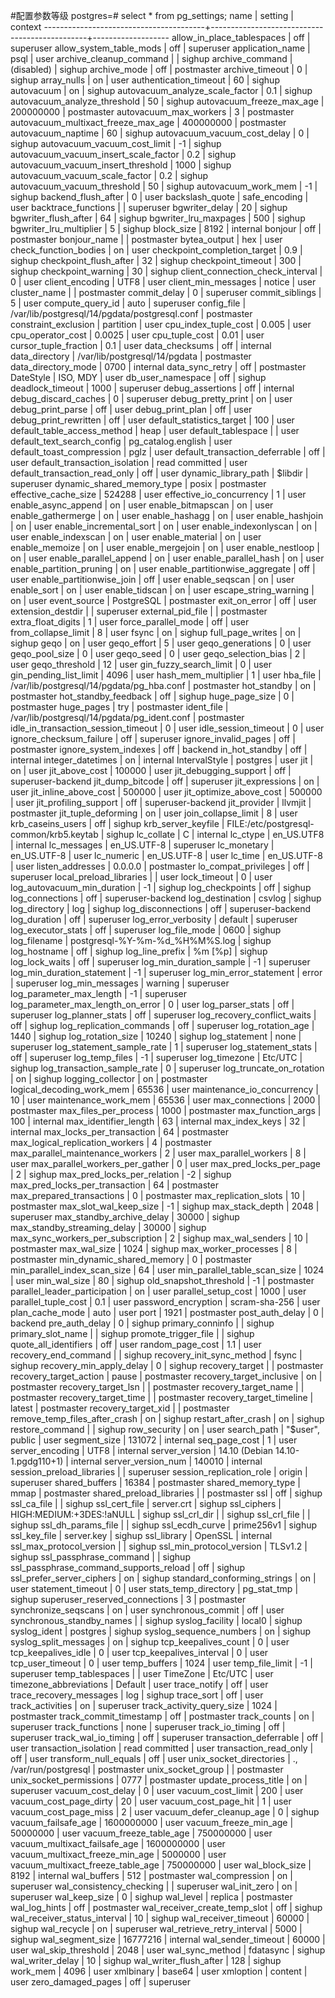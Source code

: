 #配置参数等级
postgres=# select * from pg_settings;
                  name                  |                    setting                    |      context
----------------------------------------+-----------------------------------------------+-------------------
 allow_in_place_tablespaces             | off                                           | superuser
 allow_system_table_mods                | off                                           | superuser
 application_name                       | psql                                          | user
 archive_cleanup_command                |                                               | sighup
 archive_command                        | (disabled)                                    | sighup
 archive_mode                           | off                                           | postmaster
 archive_timeout                        | 0                                             | sighup
 array_nulls                            | on                                            | user
 authentication_timeout                 | 60                                            | sighup
 autovacuum                             | on                                            | sighup
 autovacuum_analyze_scale_factor        | 0.1                                           | sighup
 autovacuum_analyze_threshold           | 50                                            | sighup
 autovacuum_freeze_max_age              | 200000000                                     | postmaster
 autovacuum_max_workers                 | 3                                             | postmaster
 autovacuum_multixact_freeze_max_age    | 400000000                                     | postmaster
 autovacuum_naptime                     | 60                                            | sighup
 autovacuum_vacuum_cost_delay           | 0                                             | sighup
 autovacuum_vacuum_cost_limit           | -1                                            | sighup
 autovacuum_vacuum_insert_scale_factor  | 0.2                                           | sighup
 autovacuum_vacuum_insert_threshold     | 1000                                          | sighup
 autovacuum_vacuum_scale_factor         | 0.2                                           | sighup
 autovacuum_vacuum_threshold            | 50                                            | sighup
 autovacuum_work_mem                    | -1                                            | sighup
 backend_flush_after                    | 0                                             | user
 backslash_quote                        | safe_encoding                                 | user
 backtrace_functions                    |                                               | superuser
 bgwriter_delay                         | 20                                            | sighup
 bgwriter_flush_after                   | 64                                            | sighup
 bgwriter_lru_maxpages                  | 500                                           | sighup
 bgwriter_lru_multiplier                | 5                                             | sighup
 block_size                             | 8192                                          | internal
 bonjour                                | off                                           | postmaster
 bonjour_name                           |                                               | postmaster
 bytea_output                           | hex                                           | user
 check_function_bodies                  | on                                            | user
 checkpoint_completion_target           | 0.9                                           | sighup
 checkpoint_flush_after                 | 32                                            | sighup
 checkpoint_timeout                     | 300                                           | sighup
 checkpoint_warning                     | 30                                            | sighup
 client_connection_check_interval       | 0                                             | user
 client_encoding                        | UTF8                                          | user
 client_min_messages                    | notice                                        | user
 cluster_name                           |                                               | postmaster
 commit_delay                           | 0                                             | superuser
 commit_siblings                        | 5                                             | user
 compute_query_id                       | auto                                          | superuser
 config_file                            | /var/lib/postgresql/14/pgdata/postgresql.conf | postmaster
 constraint_exclusion                   | partition                                     | user
 cpu_index_tuple_cost                   | 0.005                                         | user
 cpu_operator_cost                      | 0.0025                                        | user
 cpu_tuple_cost                         | 0.01                                          | user
 cursor_tuple_fraction                  | 0.1                                           | user
 data_checksums                         | off                                           | internal
 data_directory                         | /var/lib/postgresql/14/pgdata                 | postmaster
 data_directory_mode                    | 0700                                          | internal
 data_sync_retry                        | off                                           | postmaster
 DateStyle                              | ISO, MDY                                      | user
 db_user_namespace                      | off                                           | sighup
 deadlock_timeout                       | 1000                                          | superuser
 debug_assertions                       | off                                           | internal
 debug_discard_caches                   | 0                                             | superuser
 debug_pretty_print                     | on                                            | user
 debug_print_parse                      | off                                           | user
 debug_print_plan                       | off                                           | user
 debug_print_rewritten                  | off                                           | user
 default_statistics_target              | 100                                           | user
 default_table_access_method            | heap                                          | user
 default_tablespace                     |                                               | user
 default_text_search_config             | pg_catalog.english                            | user
 default_toast_compression              | pglz                                          | user
 default_transaction_deferrable         | off                                           | user
 default_transaction_isolation          | read committed                                | user
 default_transaction_read_only          | off                                           | user
 dynamic_library_path                   | $libdir                                       | superuser
 dynamic_shared_memory_type             | posix                                         | postmaster
 effective_cache_size                   | 524288                                        | user
 effective_io_concurrency               | 1                                             | user
 enable_async_append                    | on                                            | user
 enable_bitmapscan                      | on                                            | user
 enable_gathermerge                     | on                                            | user
 enable_hashagg                         | on                                            | user
 enable_hashjoin                        | on                                            | user
 enable_incremental_sort                | on                                            | user
 enable_indexonlyscan                   | on                                            | user
 enable_indexscan                       | on                                            | user
 enable_material                        | on                                            | user
 enable_memoize                         | on                                            | user
 enable_mergejoin                       | on                                            | user
 enable_nestloop                        | on                                            | user
 enable_parallel_append                 | on                                            | user
 enable_parallel_hash                   | on                                            | user
 enable_partition_pruning               | on                                            | user
 enable_partitionwise_aggregate         | off                                           | user
 enable_partitionwise_join              | off                                           | user
 enable_seqscan                         | on                                            | user
 enable_sort                            | on                                            | user
 enable_tidscan                         | on                                            | user
 escape_string_warning                  | on                                            | user
 event_source                           | PostgreSQL                                    | postmaster
 exit_on_error                          | off                                           | user
 extension_destdir                      |                                               | superuser
 external_pid_file                      |                                               | postmaster
 extra_float_digits                     | 1                                             | user
 force_parallel_mode                    | off                                           | user
 from_collapse_limit                    | 8                                             | user
 fsync                                  | on                                            | sighup
 full_page_writes                       | on                                            | sighup
 geqo                                   | on                                            | user
 geqo_effort                            | 5                                             | user
 geqo_generations                       | 0                                             | user
 geqo_pool_size                         | 0                                             | user
 geqo_seed                              | 0                                             | user
 geqo_selection_bias                    | 2                                             | user
 geqo_threshold                         | 12                                            | user
 gin_fuzzy_search_limit                 | 0                                             | user
 gin_pending_list_limit                 | 4096                                          | user
 hash_mem_multiplier                    | 1                                             | user
 hba_file                               | /var/lib/postgresql/14/pgdata/pg_hba.conf     | postmaster
 hot_standby                            | on                                            | postmaster
 hot_standby_feedback                   | off                                           | sighup
 huge_page_size                         | 0                                             | postmaster
 huge_pages                             | try                                           | postmaster
 ident_file                             | /var/lib/postgresql/14/pgdata/pg_ident.conf   | postmaster
 idle_in_transaction_session_timeout    | 0                                             | user
 idle_session_timeout                   | 0                                             | user
 ignore_checksum_failure                | off                                           | superuser
 ignore_invalid_pages                   | off                                           | postmaster
 ignore_system_indexes                  | off                                           | backend
 in_hot_standby                         | off                                           | internal
 integer_datetimes                      | on                                            | internal
 IntervalStyle                          | postgres                                      | user
 jit                                    | on                                            | user
 jit_above_cost                         | 100000                                        | user
 jit_debugging_support                  | off                                           | superuser-backend
 jit_dump_bitcode                       | off                                           | superuser
 jit_expressions                        | on                                            | user
 jit_inline_above_cost                  | 500000                                        | user
 jit_optimize_above_cost                | 500000                                        | user
 jit_profiling_support                  | off                                           | superuser-backend
 jit_provider                           | llvmjit                                       | postmaster
 jit_tuple_deforming                    | on                                            | user
 join_collapse_limit                    | 8                                             | user
 krb_caseins_users                      | off                                           | sighup
 krb_server_keyfile                     | FILE:/etc/postgresql-common/krb5.keytab       | sighup
 lc_collate                             | C                                             | internal
 lc_ctype                               | en_US.UTF8                                    | internal
 lc_messages                            | en_US.UTF-8                                   | superuser
 lc_monetary                            | en_US.UTF-8                                   | user
 lc_numeric                             | en_US.UTF-8                                   | user
 lc_time                                | en_US.UTF-8                                   | user
 listen_addresses                       | 0.0.0.0                                       | postmaster
 lo_compat_privileges                   | off                                           | superuser
 local_preload_libraries                |                                               | user
 lock_timeout                           | 0                                             | user
 log_autovacuum_min_duration            | -1                                            | sighup
 log_checkpoints                        | off                                           | sighup
 log_connections                        | off                                           | superuser-backend
 log_destination                        | csvlog                                        | sighup
 log_directory                          | log                                           | sighup
 log_disconnections                     | off                                           | superuser-backend
 log_duration                           | off                                           | superuser
 log_error_verbosity                    | default                                       | superuser
 log_executor_stats                     | off                                           | superuser
 log_file_mode                          | 0600                                          | sighup
 log_filename                           | postgresql-%Y-%m-%d_%H%M%S.log                | sighup
 log_hostname                           | off                                           | sighup
 log_line_prefix                        | %m [%p]                                       | sighup
 log_lock_waits                         | off                                           | superuser
 log_min_duration_sample                | -1                                            | superuser
 log_min_duration_statement             | -1                                            | superuser
 log_min_error_statement                | error                                         | superuser
 log_min_messages                       | warning                                       | superuser
 log_parameter_max_length               | -1                                            | superuser
 log_parameter_max_length_on_error      | 0                                             | user
 log_parser_stats                       | off                                           | superuser
 log_planner_stats                      | off                                           | superuser
 log_recovery_conflict_waits            | off                                           | sighup
 log_replication_commands               | off                                           | superuser
 log_rotation_age                       | 1440                                          | sighup
 log_rotation_size                      | 10240                                         | sighup
 log_statement                          | none                                          | superuser
 log_statement_sample_rate              | 1                                             | superuser
 log_statement_stats                    | off                                           | superuser
 log_temp_files                         | -1                                            | superuser
 log_timezone                           | Etc/UTC                                       | sighup
 log_transaction_sample_rate            | 0                                             | superuser
 log_truncate_on_rotation               | on                                            | sighup
 logging_collector                      | on                                            | postmaster
 logical_decoding_work_mem              | 65536                                         | user
 maintenance_io_concurrency             | 10                                            | user
 maintenance_work_mem                   | 65536                                         | user
 max_connections                        | 2000                                          | postmaster
 max_files_per_process                  | 1000                                          | postmaster
 max_function_args                      | 100                                           | internal
 max_identifier_length                  | 63                                            | internal
 max_index_keys                         | 32                                            | internal
 max_locks_per_transaction              | 64                                            | postmaster
 max_logical_replication_workers        | 4                                             | postmaster
 max_parallel_maintenance_workers       | 2                                             | user
 max_parallel_workers                   | 8                                             | user
 max_parallel_workers_per_gather        | 0                                             | user
 max_pred_locks_per_page                | 2                                             | sighup
 max_pred_locks_per_relation            | -2                                            | sighup
 max_pred_locks_per_transaction         | 64                                            | postmaster
 max_prepared_transactions              | 0                                             | postmaster
 max_replication_slots                  | 10                                            | postmaster
 max_slot_wal_keep_size                 | -1                                            | sighup
 max_stack_depth                        | 2048                                          | superuser
 max_standby_archive_delay              | 30000                                         | sighup
 max_standby_streaming_delay            | 30000                                         | sighup
 max_sync_workers_per_subscription      | 2                                             | sighup
 max_wal_senders                        | 10                                            | postmaster
 max_wal_size                           | 1024                                          | sighup
 max_worker_processes                   | 8                                             | postmaster
 min_dynamic_shared_memory              | 0                                             | postmaster
 min_parallel_index_scan_size           | 64                                            | user
 min_parallel_table_scan_size           | 1024                                          | user
 min_wal_size                           | 80                                            | sighup
 old_snapshot_threshold                 | -1                                            | postmaster
 parallel_leader_participation          | on                                            | user
 parallel_setup_cost                    | 1000                                          | user
 parallel_tuple_cost                    | 0.1                                           | user
 password_encryption                    | scram-sha-256                                 | user
 plan_cache_mode                        | auto                                          | user
 port                                   | 1921                                          | postmaster
 post_auth_delay                        | 0                                             | backend
 pre_auth_delay                         | 0                                             | sighup
 primary_conninfo                       |                                               | sighup
 primary_slot_name                      |                                               | sighup
 promote_trigger_file                   |                                               | sighup
 quote_all_identifiers                  | off                                           | user
 random_page_cost                       | 1.1                                           | user
 recovery_end_command                   |                                               | sighup
 recovery_init_sync_method              | fsync                                         | sighup
 recovery_min_apply_delay               | 0                                             | sighup
 recovery_target                        |                                               | postmaster
 recovery_target_action                 | pause                                         | postmaster
 recovery_target_inclusive              | on                                            | postmaster
 recovery_target_lsn                    |                                               | postmaster
 recovery_target_name                   |                                               | postmaster
 recovery_target_time                   |                                               | postmaster
 recovery_target_timeline               | latest                                        | postmaster
 recovery_target_xid                    |                                               | postmaster
 remove_temp_files_after_crash          | on                                            | sighup
 restart_after_crash                    | on                                            | sighup
 restore_command                        |                                               | sighup
 row_security                           | on                                            | user
 search_path                            | "$user", public                               | user
 segment_size                           | 131072                                        | internal
 seq_page_cost                          | 1                                             | user
 server_encoding                        | UTF8                                          | internal
 server_version                         | 14.10 (Debian 14.10-1.pgdg110+1)              | internal
 server_version_num                     | 140010                                        | internal
 session_preload_libraries              |                                               | superuser
 session_replication_role               | origin                                        | superuser
 shared_buffers                         | 16384                                         | postmaster
 shared_memory_type                     | mmap                                          | postmaster
 shared_preload_libraries               |                                               | postmaster
 ssl                                    | off                                           | sighup
 ssl_ca_file                            |                                               | sighup
 ssl_cert_file                          | server.crt                                    | sighup
 ssl_ciphers                            | HIGH:MEDIUM:+3DES:!aNULL                      | sighup
 ssl_crl_dir                            |                                               | sighup
 ssl_crl_file                           |                                               | sighup
 ssl_dh_params_file                     |                                               | sighup
 ssl_ecdh_curve                         | prime256v1                                    | sighup
 ssl_key_file                           | server.key                                    | sighup
 ssl_library                            | OpenSSL                                       | internal
 ssl_max_protocol_version               |                                               | sighup
 ssl_min_protocol_version               | TLSv1.2                                       | sighup
 ssl_passphrase_command                 |                                               | sighup
 ssl_passphrase_command_supports_reload | off                                           | sighup
 ssl_prefer_server_ciphers              | on                                            | sighup
 standard_conforming_strings            | on                                            | user
 statement_timeout                      | 0                                             | user
 stats_temp_directory                   | pg_stat_tmp                                   | sighup
 superuser_reserved_connections         | 3                                             | postmaster
 synchronize_seqscans                   | on                                            | user
 synchronous_commit                     | off                                           | user
 synchronous_standby_names              |                                               | sighup
 syslog_facility                        | local0                                        | sighup
 syslog_ident                           | postgres                                      | sighup
 syslog_sequence_numbers                | on                                            | sighup
 syslog_split_messages                  | on                                            | sighup
 tcp_keepalives_count                   | 0                                             | user
 tcp_keepalives_idle                    | 0                                             | user
 tcp_keepalives_interval                | 0                                             | user
 tcp_user_timeout                       | 0                                             | user
 temp_buffers                           | 1024                                          | user
 temp_file_limit                        | -1                                            | superuser
 temp_tablespaces                       |                                               | user
 TimeZone                               | Etc/UTC                                       | user
 timezone_abbreviations                 | Default                                       | user
 trace_notify                           | off                                           | user
 trace_recovery_messages                | log                                           | sighup
 trace_sort                             | off                                           | user
 track_activities                       | on                                            | superuser
 track_activity_query_size              | 1024                                          | postmaster
 track_commit_timestamp                 | off                                           | postmaster
 track_counts                           | on                                            | superuser
 track_functions                        | none                                          | superuser
 track_io_timing                        | off                                           | superuser
 track_wal_io_timing                    | off                                           | superuser
 transaction_deferrable                 | off                                           | user
 transaction_isolation                  | read committed                                | user
 transaction_read_only                  | off                                           | user
 transform_null_equals                  | off                                           | user
 unix_socket_directories                | ., /var/run/postgresql                        | postmaster
 unix_socket_group                      |                                               | postmaster
 unix_socket_permissions                | 0777                                          | postmaster
 update_process_title                   | on                                            | superuser
 vacuum_cost_delay                      | 0                                             | user
 vacuum_cost_limit                      | 200                                           | user
 vacuum_cost_page_dirty                 | 20                                            | user
 vacuum_cost_page_hit                   | 1                                             | user
 vacuum_cost_page_miss                  | 2                                             | user
 vacuum_defer_cleanup_age               | 0                                             | sighup
 vacuum_failsafe_age                    | 1600000000                                    | user
 vacuum_freeze_min_age                  | 50000000                                      | user
 vacuum_freeze_table_age                | 750000000                                     | user
 vacuum_multixact_failsafe_age          | 1600000000                                    | user
 vacuum_multixact_freeze_min_age        | 5000000                                       | user
 vacuum_multixact_freeze_table_age      | 750000000                                     | user
 wal_block_size                         | 8192                                          | internal
 wal_buffers                            | 512                                           | postmaster
 wal_compression                        | on                                            | superuser
 wal_consistency_checking               |                                               | superuser
 wal_init_zero                          | on                                            | superuser
 wal_keep_size                          | 0                                             | sighup
 wal_level                              | replica                                       | postmaster
 wal_log_hints                          | off                                           | postmaster
 wal_receiver_create_temp_slot          | off                                           | sighup
 wal_receiver_status_interval           | 10                                            | sighup
 wal_receiver_timeout                   | 60000                                         | sighup
 wal_recycle                            | on                                            | superuser
 wal_retrieve_retry_interval            | 5000                                          | sighup
 wal_segment_size                       | 16777216                                      | internal
 wal_sender_timeout                     | 60000                                         | user
 wal_skip_threshold                     | 2048                                          | user
 wal_sync_method                        | fdatasync                                     | sighup
 wal_writer_delay                       | 10                                            | sighup
 wal_writer_flush_after                 | 128                                           | sighup
 work_mem                               | 4096                                          | user
 xmlbinary                              | base64                                        | user
 xmloption                              | content                                       | user
 zero_damaged_pages                     | off                                           | superuser



